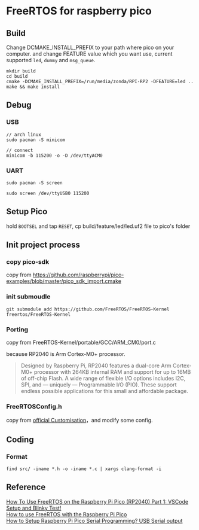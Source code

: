 # FreeRTOS for raspberry pico

## Build

Change DCMAKE_INSTALL_PREFIX to your path where pico on your computer.
and change FEATURE value which you want use, current supported `led`, `dummy` and `msg_queue`.

```shell
mkdir build
cd build
cmake -DCMAKE_INSTALL_PREFIX=/run/media/zonda/RPI-RP2 -DFEATURE=led ..
make && make install
```

## Debug

### USB

```shell
// arch linux
sudo pacman -S minicom

// connect
minicom -b 115200 -o -D /dev/ttyACM0
```

### UART

```shell
sudo pacman -S screen

sudo screen /dev/ttyUSB0 115200
```

## Setup Pico

hold `BOOTSEL` and tap `RESET`, cp build/feature/led/led.uf2 file to pico's folder

## Init project process

### copy pico-sdk

copy from https://github.com/raspberrypi/pico-examples/blob/master/pico_sdk_import.cmake


### init submoudle

```shell
git submodule add https://github.com/FreeRTOS/FreeRTOS-Kernel freertos/FreeRTOS-Kernel
```

### Porting

copy from FreeRTOS-Kernel/portable/GCC/ARM_CM0/port.c

because RP2040 is Arm Cortex-M0+ processor.

> Designed by Raspberry Pi, RP2040 features a dual-core Arm Cortex-M0+ processor with 264KB internal RAM and support for up to 16MB of off-chip Flash. A wide range of flexible I/O options includes I2C, SPI, and — uniquely — Programmable I/O (PIO). These support endless possible applications for this small and affordable package.

### FreeRTOSConfig.h

copy from [official Customisation](https://www.freertos.org/a00110.html)，and modify some config.

## Coding

### Format

```
find src/ -iname *.h -o -iname *.c | xargs clang-format -i
```

## Reference

[How To Use FreeRTOS on the Raspberry Pi Pico (RP2040) Part 1: VSCode Setup and Blinky Test!](https://www.youtube.com/watch?v=jCZxStjzGA8)  
[How to use FreeRTOS with the Raspberry Pi Pico](https://blog.smittytone.net/2022/02/24/how-to-use-freertos-with-the-raspberry-pi-pico/)  
[How to Setup Raspberry Pi Pico Serial Programming? USB Serial output](https://www.electronicshub.org/raspberry-pi-pico-serial-programming/)  